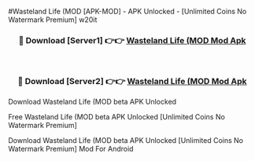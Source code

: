 #Wasteland Life (MOD [APK-MOD] - APK Unlocked - [Unlimited Coins No Watermark Premium] w20it



<div align="center">

<h3>🔴 Download [Server1] 👉👉 <a href="https://momento.my/?title=Wasteland_Life_(MOD">Wasteland Life (MOD Mod Apk</a></h3><br>

<h3>🔴 Download [Server2] 👉👉 <a href="https://momento.my/?title=Wasteland_Life_(MOD">Wasteland Life (MOD Mod Apk</a></h3>
</div>



Download Wasteland Life (MOD beta APK Unlocked

Free Wasteland Life (MOD beta APK Unlocked [Unlimited Coins No Watermark Premium]

Download Wasteland Life (MOD beta APK Unlocked [Unlimited Coins No Watermark Premium] Mod For Android
